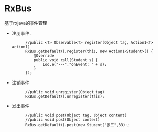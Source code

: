 # RxBus
基于rxjava的事件管理

* 注册事件:

            //public <T> Observable<T> register(Object tag, Action1<T> action1)
            RxBus.getDefault().register(this, new Action1<Student>() {
                @Override
                public void call(Student s) {
                    Log.e("---","onEvent: " + s);
                }
            });

* 注销事件

            //public void unregister(Object tag)
            RxBus.getDefault().unregister(this);
            
* 发出事件

            //public void post(Object tag, Object content)
            //public void post(Object content)
            RxBus.getDefault().post(new Student("张三",33));
